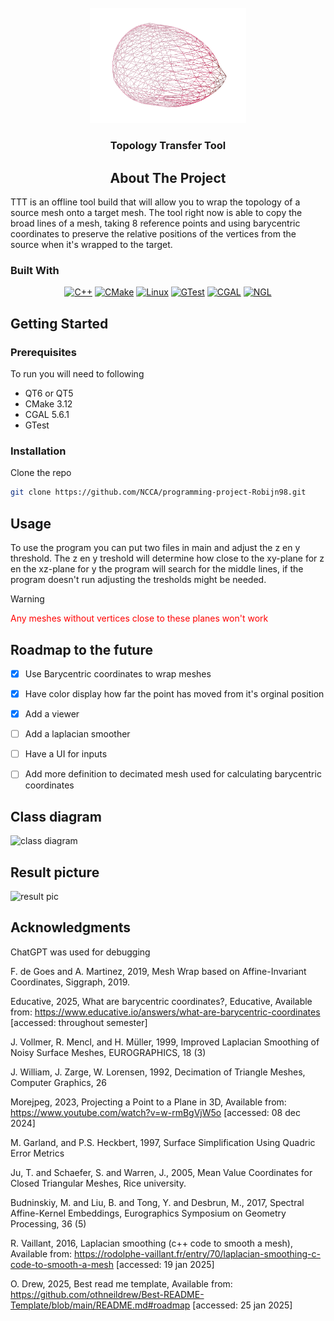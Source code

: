 <div align="center">

<!-- PROJECT LOGO -->
<br />
<div align="center">
  <a href="https://github.com/NCCA/programming-project-Robijn98">
    <img src="images/wireFrame.png" alt="Logo" width="250">
  </a>
  <h3 align="center">Topology Transfer Tool</h3>
  

<!-- ABOUT THE PROJECT -->
## About The Project
<div align="left">


TTT is an offline tool build that will allow you to wrap the topology of a source mesh onto a target mesh. 
The tool right now is able to copy the broad lines of a mesh, taking 8 reference points and using barycentric coordinates
to preserve the relative positions of the vertices from the source when it's wrapped to the target. 

### Built With
<div align="center">
  
[![C++](https://img.shields.io/badge/C++-00599C.svg?&logo=cplusplus&logoColor=white)](#)
[![CMake](https://img.shields.io/badge/build-CMake-blue?logo=cmake&logoColor=white)](#)
[![Linux](https://img.shields.io/badge/platform-Linux-green?logo=linux&logoColor=white)](#)
[![GTest](https://img.shields.io/badge/tests-Google%20Test-brightgreen?logo=googletest&logoColor=white)](#)
[![CGAL](https://img.shields.io/badge/CGAL-5.6.1-blue)](#)
[![NGL](https://img.shields.io/badge/uses-NGL-orange)](#)


<div align="left">
  
<!-- GETTING STARTED -->
## Getting Started
### Prerequisites

To run you will need to following 
- QT6 or QT5
- CMake 3.12
- CGAL 5.6.1
- GTest

### Installation
Clone the repo
   ```sh
   git clone https://github.com/NCCA/programming-project-Robijn98.git
   ```
<!-- USAGE EXAMPLES -->
## Usage

To use the program you can put two files in main and adjust the z en y threshold.
The z en y treshold will determine how close to the xy-plane for z en the xz-plane for y
the program will search for the middle lines, if the program doesn't run adjusting the 
tresholds might be needed.
> [!WARNING]  
> <div style="color: red;">Any meshes without vertices close to these planes won't work

<!-- ROADMAP -->
## Roadmap to the future
- [x] Use Barycentric coordinates to wrap meshes
- [x] Have color display how far the point has moved from it's orginal position
- [x] Add a viewer
- [ ] Add a laplacian smoother
- [ ] Have a UI for inputs
- [ ] Add more definition to decimated mesh used for calculating barycentric coordinates 


<!-- class-diagram -->
## Class diagram
![class diagram](https://github.com/NCCA/programming-project-Robijn98/blob/main/classDiagram/classDiagram.png)


<!-- RESULT PIC -->
## Result picture
![result pic](https://github.com/NCCA/programming-project-Robijn98/blob/main/images/resultPic.png)



<!-- ACKNOWLEDGMENTS -->
## Acknowledgments
ChatGPT was used for debugging 

F. de Goes and A. Martinez,  2019, Mesh Wrap based on Affine-Invariant Coordinates,  Siggraph,  2019. 

Educative,  2025, What are barycentric coordinates?,  Educative,  Available from: https://www.educative.io/answers/what-are-barycentric-coordinates [accessed: throughout semester]

J. Vollmer,  R. Mencl, and H. Müller, 1999, Improved Laplacian Smoothing of Noisy Surface Meshes,  EUROGRAPHICS,  18 (3)

J. William, J. Zarge, W. Lorensen, 1992, Decimation of Triangle Meshes,  Computer Graphics,  26 

Morejpeg, 2023, Projecting a Point to a Plane in 3D, Available from: https://www.youtube.com/watch?v=w-rmBgVjW5o [accessed: 08 dec 2024] 

M. Garland, and P.S. Heckbert, 1997,  Surface Simplification Using Quadric Error Metrics

Ju, T. and Schaefer, S. and Warren, J.,  2005, Mean Value Coordinates for Closed Triangular Meshes,  Rice university. 

Budninskiy, M. and Liu, B. and Tong, Y. and Desbrun, M.,  2017, Spectral Affine-Kernel Embeddings,  Eurographics Symposium on Geometry Processing, 36 (5)

R. Vaillant, 2016, Laplacian smoothing (c++ code to smooth a mesh), Available from: https://rodolphe-vaillant.fr/entry/70/laplacian-smoothing-c-code-to-smooth-a-mesh [accessed: 19 jan 2025]

O. Drew, 2025, Best read me template, Available from: https://github.com/othneildrew/Best-README-Template/blob/main/README.md#roadmap [accessed: 25 jan 2025]


